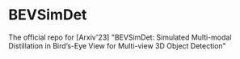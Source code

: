 # BEVSimDet
The official repo for [Arxiv'23] "BEVSimDet: Simulated Multi-modal Distillation in Bird’s-Eye View for Multi-view 3D Object Detection"
